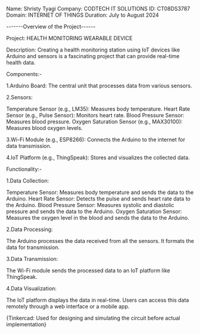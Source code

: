 Name: Shristy Tyagi 
Company: CODTECH IT SOLUTIONS
ID: CT08DS3787
Domain: INTERNET OF THINGS
Duration: July to August 2024

-------Overview of the Project------

Project: HEALTH MONITORING WEARABLE DEVICE

Description: Creating a health monitoring station using IoT devices like Arduino and sensors is a fascinating project that can provide real-time health data. 

Components:-

1.Arduino Board: The central unit that processes data from various sensors.

2.Sensors:

Temperature Sensor (e.g., LM35): Measures body temperature.
Heart Rate Sensor (e.g., Pulse Sensor): Monitors heart rate.
Blood Pressure Sensor: Measures blood pressure.
Oxygen Saturation Sensor (e.g., MAX30100): Measures blood oxygen levels.

3.Wi-Fi Module (e.g., ESP8266): Connects the Arduino to the internet for data transmission.

4.IoT Platform (e.g., ThingSpeak): Stores and visualizes the collected data.


Functionality:-

1.Data Collection:

Temperature Sensor: Measures body temperature and sends the data to the Arduino.
Heart Rate Sensor: Detects the pulse and sends heart rate data to the Arduino.
Blood Pressure Sensor: Measures systolic and diastolic pressure and sends the data to the Arduino.
Oxygen Saturation Sensor: Measures the oxygen level in the blood and sends the data to the Arduino.

2.Data Processing:

The Arduino processes the data received from all the sensors.
It formats the data for transmission.

3.Data Transmission:

The Wi-Fi module sends the processed data to an IoT platform like ThingSpeak.

4.Data Visualization:

The IoT platform displays the data in real-time.
Users can access this data remotely through a web interface or a mobile app.

{Tinkercad: Used for designing and simulating the circuit before actual implementation}

